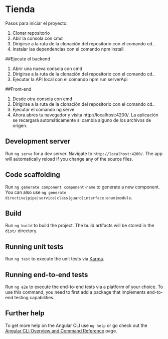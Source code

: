 # Tienda

Pasos para iniciar el proyecto:
1. Clonar repositorio
2. Abir la consola con cmd
3. Dirigirse a la ruta de la clonación del repositorio con el comando cd..
4. Instalar las dependencias con el comando npm install

##Ejecute el backend
1. Abrir una nueva consola con cmd
2. Dirigirse a la ruta de la clonación del repositorio con el comando cd..
3. Ejecutar la API local con el comando npm run serverApi

##Front-end
1. Desde otra consola con cmd
2. Dirigirse a la ruta de la clonación del repositorio con el comando cd..
3. Ejecutar el comando ng serve
4. Ahora abres tu navegador y visita http://localhost:4200/. La aplicación se recargará automáticamente si cambia alguno de los archivos de origen.

## Development server

Run `ng serve` for a dev server. Navigate to `http://localhost:4200/`. The app will automatically reload if you change any of the source files.

## Code scaffolding

Run `ng generate component component-name` to generate a new component. You can also use `ng generate directive|pipe|service|class|guard|interface|enum|module`.

## Build

Run `ng build` to build the project. The build artifacts will be stored in the `dist/` directory.

## Running unit tests

Run `ng test` to execute the unit tests via [Karma](https://karma-runner.github.io).

## Running end-to-end tests

Run `ng e2e` to execute the end-to-end tests via a platform of your choice. To use this command, you need to first add a package that implements end-to-end testing capabilities.

## Further help

To get more help on the Angular CLI use `ng help` or go check out the [Angular CLI Overview and Command Reference](https://angular.io/cli) page.

